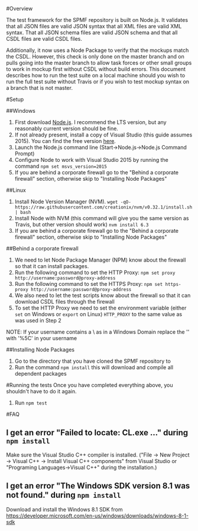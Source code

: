 #Overview

The test framework for the SPMF repository is built on Node.js. It validates that all JSON files are valid JSON syntax that all XML
files are valid XML syntax. That all JSON schema files are valid JSON schema and that all CSDL files are valid CSDL files.

Additionally, it now uses a Node Package to verify that the mockups match the CSDL. However, this check is only done on the master branch
and on pulls going into the master branch to allow task forces or other small groups to work in mockup first without CSDL without build 
errors. This document describes how to run the test suite on a local machine should you wish to run the full test suite without Travis or
if you wish to test mockup syntax on a branch that is not master.

#Setup

##Windows
1. First download [Node.js](https://nodejs.org/en/). I recommend the LTS version, but any reasonably current version should be fine.
2. If not already present, install a copy of Visual Studio (this guide assumes 2015). You can find the free version [here](https://www.visualstudio.com/vs/visual-studio-express/).
3. Launch the Node.js command line (Start->Node.js->Node.js Command Prompt)
4. Configure Node to work with Visual Studio 2015 by running the command `npm set msvs_version=2015`
5. If you are behind a corporate firewall go to the "Behind a corporate firewall" section, otherwise skip to "Installing Node Packages"

##Linux
1. Install Node Version Manager (NVM). `wget -qO- https://raw.githubusercontent.com/creationix/nvm/v0.32.1/install.sh | bash`
2. Install Node with NVM (this command will give you the same version as Travis, but other version should work) `nvm install 6.3`
3. If you are behind a corporate firewall go to the "Behind a corporate firewall" section, otherwise skip to "Installing Node Packages"

##Behind a corporate firewall
1. We need to let Node Package Manager (NPM) know about the firewall so that it can install packages.
2. Run the following command to set the HTTP Proxy: `npm set proxy http://username:password@proxy-address`
3. Run the following command to set the HTTPS Proxy: `npm set https-proxy http://username:password@proxy-address`
4. We also need to let the test scripts know about the firewall so that it can download CSDL files through the firewall
5. To set the HTTP Proxy we need to set the environment variable (either `set` on Windows or `export` on Linux) `HTTP_PROXY` to the
same value as was used in Step 2

NOTE: If your username contains a \ as in a Windows Domain replace the '\' with '%5C' in your username

##Installing Node Packages
1. Go to the directory that you have cloned the SPMF repository to
2. Run the command `npm install` this will download and compile all dependent packages

#Running the tests
Once you have completed everything above, you shouldn't have to do it again. 
1. Run `npm test`

#FAQ
## I get an error "Failed to locate: CL.exe ..." during `npm install` ##
Make sure the Visual Studio C++ compiler is installed. ("File -> New Project -> Visual C++ -> Install Visual C++ components" from Visual Studio or "Programing Languages->Visual C++" during the installation.)

## I get an error "The Windows SDK version 8.1 was not found." during `npm install` ##
Download and install the Windows 8.1 SDK from https://developer.microsoft.com/en-us/windows/downloads/windows-8-1-sdk
